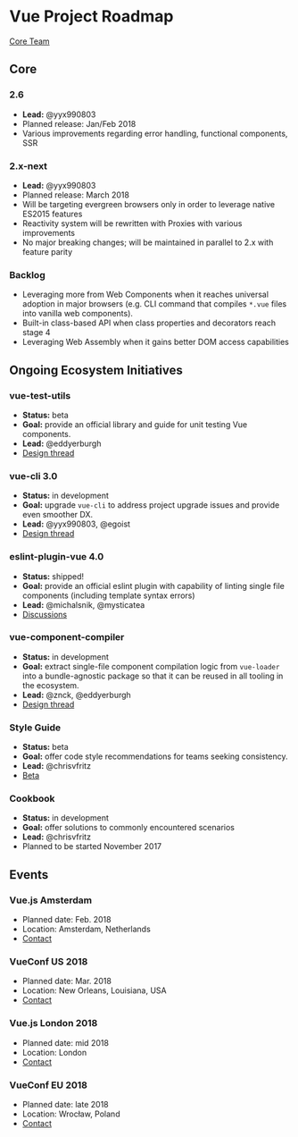 # Vue Project Roadmap

[Core Team](https://vuejs.org/v2/guide/team.html)

## Core

### 2.6

- **Lead:** @yyx990803
- Planned release: Jan/Feb 2018
- Various improvements regarding error handling, functional components, SSR

### 2.x-next

- **Lead:** @yyx990803
- Planned release: March 2018
- Will be targeting evergreen browsers only in order to leverage native ES2015 features
- Reactivity system will be rewritten with Proxies with various improvements
- No major breaking changes; will be maintained in parallel to 2.x with feature parity

### Backlog

- Leveraging more from Web Components when it reaches universal adoption in major browsers (e.g. CLI command that compiles `*.vue` files into vanilla web components).
- Built-in class-based API when class properties and decorators reach stage 4
- Leveraging Web Assembly when it gains better DOM access capabilities

## Ongoing Ecosystem Initiatives

### vue-test-utils

- **Status:** beta
- **Goal:** provide an official library and guide for unit testing Vue components.
- **Lead:** @eddyerburgh
- [Design thread](https://github.com/vuejs/vue-test-utils/issues/1)

### vue-cli 3.0

- **Status:** in development
- **Goal:** upgrade `vue-cli` to address project upgrade issues and provide even smoother DX.
- **Lead:** @yyx990803, @egoist
- [Design thread](https://github.com/vuejs/vue-cli/issues/589)

### eslint-plugin-vue 4.0

- **Status:** shipped!
- **Goal:** provide an official eslint plugin with capability of linting single file components (including template syntax errors)
- **Lead:** @michalsnik, @mysticatea
- [Discussions](https://github.com/vuejs/eslint-plugin-vue/issues)

### vue-component-compiler

- **Status:** in development
- **Goal:** extract single-file component compilation logic from `vue-loader` into a bundle-agnostic package so that it can be reused in all tooling in the ecosystem.
- **Lead:** @znck, @eddyerburgh
- [Design thread](https://github.com/vuejs/vue-component-compiler/issues/28)

### Style Guide

- **Status:** beta
- **Goal:** offer code style recommendations for teams seeking consistency.
- **Lead:** @chrisvfritz
- [Beta](https://vuejs.org/v2/style-guide/)

### Cookbook

- **Status:** in development
- **Goal:** offer solutions to commonly encountered scenarios
- **Lead:** @chrisvfritz
- Planned to be started November 2017

## Events

### Vue.js Amsterdam

- Planned date: Feb. 2018
- Location: Amsterdam, Netherlands
- [Contact](mailto:marvin@frontenddevelopermeetups.com)

### VueConf US 2018

- Planned date: Mar. 2018
- Location: New Orleans, Louisiana, USA
- [Contact](mailto:pratik.r.patel@gmail.com)

### Vue.js London 2018

- Planned date: mid 2018
- Location: London
- [Contact](mailto:team@vuejs.london)

### VueConf EU 2018

- Planned date: late 2018
- Location: Wrocław, Poland
- [Contact](mailto:support@vueconf.eu)
